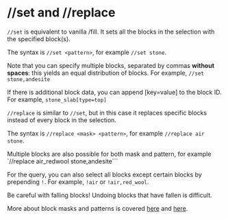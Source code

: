 # //set and //replace

`//set` is equivalent to vanilla /fill. It sets all the blocks in the selection with the specified block(s).

The syntax is `//set <pattern>`, for example `//set stone`.

Note that you can specify multiple blocks, separated by commas **without spaces**: this yields an equal distribution of blocks. For example, `//set stone,andesite`

If there is additional block data, you can append \[key=value\] to the block ID. For example, `stone_slab[type=top]`

`//replace` is similar to `//set`, but in this case it replaces specific blocks instead of every block in the selection.

The syntax is `//replace <mask> <pattern>`, for example `//replace air stone`.

Multiple blocks are also possible for both mask and pattern, for example `//replace air_redwool stone,andesite```

For the query, you can also select all blocks except certain blocks by prepending `!`. For example, `!air` or `!air,red_wool`.

<div class="warning">
    Be careful with falling blocks! Undoing blocks that have fallen is difficult.
</div>

More about block masks and patterns is covered [here](../2-intermediate/masks.md) and [here](../2-intermediate/patterns.md).
